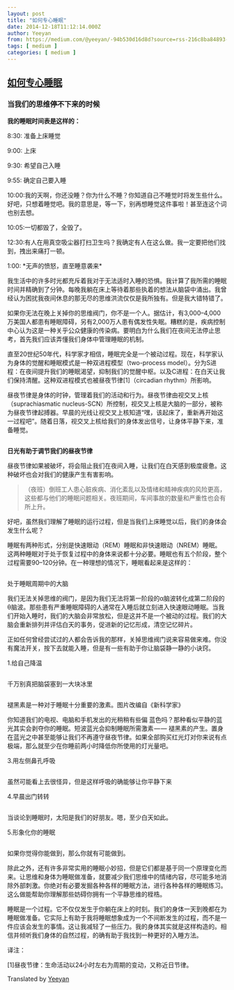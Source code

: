 ```yaml
---
layout: post
title: "如何专心睡眠"
date: 2014-12-18T11:12:14.000Z
author: Yeeyan
from: https://medium.com/@yeeyan/-94b530d16d8d?source=rss-216c8ba84893------2
tags: [ medium ]
categories: [ medium ]
---
```

<!--1418901134000-->
[如何专心睡眠](https://medium.com/@yeeyan/-94b530d16d8d?source=rss-216c8ba84893------2)
------

<div>
<h3>当我们的思维停不下来的时候</h3><p><strong>我的睡眠时间表是这样的：</strong></p><p>8:30: 准备上床睡觉</p><p>9:00: 上床</p><p>9:30: 希望自己入睡</p><p>9:55: 确定自己要入睡</p><p>10:00:我的天啊，你还没睡？你为什么不睡？你知道自己不睡觉时将发生些什么。好吧，只想着睡觉吧。我的意思是，等一下，别再想睡觉这件事啦！甚至连这个词也别去想。</p><p>10:05:一切都毁了，全毁了。</p><p>12:30:有人在用真空吸尘器打扫卫生吗？我确定有人在这么做。我一定要把他们找到，拽出来痛打一顿。</p><p>1:00: *无声的愤怒，直至睡意袭来*</p><p>我生活中的许多时光都充斥着我对于无法适时入睡的恐惧。我计算了我所需的睡眠时间并精确到了分钟。每晚我躺在床上等待着那些执着的想法从脑袋中涌出。我曾经认为困扰我夜间休息的那无尽的思维洪流仅仅是我所独有。但是我大错特错了。</p><p>如果你无法在晚上关掉你的思维阀门，你不是一个人。据估计，有3,000–4,000万美国人都患有睡眠障碍，另有2,000万人患有偶发性失眠。糟糕的是，疾病控制中心认为这是一种关乎公众健康的传染病。要明白为什么我们在夜间无法停止思考，首先我们应该弄懂我们身体中管理睡眠的机制。</p><p>直至20世纪50年代，科学家才相信，睡眠完全是一个被动过程。现在，科学家认为身体的觉醒和睡眠模式是一种双进程模型（two-process model）。分为S进程：在夜间提升我们的睡眠渴望，抑制我们的觉醒中枢。以及C进程：在白天让我们保持清醒。这种双进程模式也被昼夜节律[1]（circadian rhythm）所影响。</p><p>昼夜节律是身体的时钟，管理着我们的活动和行为。昼夜节律由视交叉上核（suprachiasmatic nucleus-SCN）所控制，视交叉上核是大脑的一部分，被称为昼夜节律起搏器。早晨的光线让视交叉上核知道“嘿，该起床了，重新再开始这一过程吧”。随着日落，视交叉上核给我们的身体发出信号，让身体平静下来，准备睡觉。</p><figure><img alt="" src="https://cdn-images-1.medium.com/max/661/0*TPPbQRvPtlDviSNA.png" /></figure><p><strong>日光有助于调节我们的昼夜节律</strong></p><p>昼夜节律如果被破坏，将会阻止我们在夜间入睡，让我们在白天感到极度疲惫。这种破坏也会对我们的健康产生有害影响。</p><blockquote>（夜班）倒班工人患心脏疾病、消化紊乱以及情绪和精神疾病的风险更高，这些都与他们的睡眠问题相关。夜班期间，车间事故的数量和严重性也会有所上升。</blockquote><p>好吧，虽然我们理解了睡眠的运行过程，但是当我们上床睡觉以后，我们的身体会发生什么呢？</p><p>睡眠有两种形式，分别是快速眼动（REM）睡眠和非快速眼动（NREM）睡眠。这两种睡眠对于处于恢复过程中的身体来说都十分必要。睡眠也有五个阶段，整个过程需要90–120分钟。在一种理想的情况下，睡眠看起来是这样的：</p><figure><img alt="" src="https://cdn-images-1.medium.com/max/498/0*lcWf_Qi2Ql1O1fTX.png" /></figure><p>处于睡眠周期中的大脑</p><p>我们无法关掉思维的阀门，是因为我们无法将第一阶段的α脑波转化成第二阶段的θ脑波。那些患有严重睡眠障碍的人通常在入睡后就立刻进入快速眼动睡眠。当我们开始入睡时，我们的大脑会非常放松，但是这并不是一个被动的过程。我们的大脑会重新排列并评估白天的事务，促进新的记忆形成，清空记忆碎片。</p><p>正如任何曾经尝试过的人都会告诉我的那样，关掉思维阀门说来容易做来难。你没有魔法开关，按下去就能入睡，但是有一些有助于你让脑袋静一静的小诀窍。</p><p>1.给自己降温</p><figure><img alt="" src="https://cdn-images-1.medium.com/max/452/0*8uFjVp9c86Ogc2Eh.png" /></figure><p>千万别真把脑袋塞到一大块冰里</p><figure><img alt="" src="https://cdn-images-1.medium.com/max/497/0*Th98Lw7Z3c2OUFUj.png" /></figure><p>褪黑素是一种对于睡眠十分重要的激素。图片改编自《新科学家》</p><p>你知道我们的电视、电脑和手机发出的光稍稍有些偏 蓝色吗？那种看似平静的蓝光其实会剥夺你的睡眠。短波蓝光会抑制睡眠所需激素 — — 褪黑素的产生。置身在蓝光之中甚至能够让我们不再遵守昼夜节律。如果全部购买红光灯对你来说有点极端，那么就至少在你睡前两小时降低你所使用的灯光量吧。</p><p>3.用左侧鼻孔呼吸</p><figure><img alt="" src="https://cdn-images-1.medium.com/max/536/0*b1_PFYEF_-eQI3wK.png" /></figure><p>虽然可能看上去很怪异，但是这样呼吸的确能够让你平静下来</p><p>4.早晨出门转转</p><figure><img alt="" src="https://cdn-images-1.medium.com/max/492/0*_ShvrW_48iXjDqj-.png" /></figure><p>当谈论到睡眠时，太阳是我们的好朋友。嗯，至少白天如此。</p><p>5.形象化你的睡眠</p><figure><img alt="" src="https://cdn-images-1.medium.com/max/509/0*kRhUt-euwe5fzHuA.png" /></figure><p>如果你觉得你能做到，那么你就有可能做到。</p><p>除此之外，还有许多非常实用的睡眠小妙招，但是它们都是基于同一个原理变化而来。让思维和身体为睡眠做准备，就要减少我们思维中的情绪内容，尽可能多地消除外部刺激。你绝对有必要发掘各种各样的睡眠方法，进行各种各样的睡眠练习。这么做能帮助你理解那些妨碍你拥有一个平静思维的桎梏。</p><p>睡眠是一个过程。它不仅仅发生于你躺在床上的时刻。我们的身体一天到晚都在为睡眠做准备。它实际上有助于我将睡眠想象成为一个不间断发生的过程，而不是一件应该会发生的事情。这让我减轻了一些压力。我的身体其实就是这样构造的。相信并倾听我们身体的自然过程，的确有助于我找到一种更好的入睡方法。</p><p>译注：</p><p>[1]昼夜节律：生命活动以24小时左右为周期的变动，又称近日节律。</p><p>Translated by <a href="http://www.yeeyan.org/">Yeeyan</a></p><img src="https://medium.com/_/stat?event=post.clientViewed&referrerSource=full_rss&postId=94b530d16d8d" width="1" height="1" alt="">
</div>

